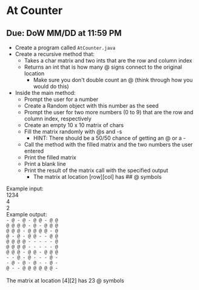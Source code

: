 # At Counter

## Due: DoW MM/DD at 11:59 PM

- Create a program called `AtCounter.java`
- Create a recursive method that:
  - Takes a char matrix and two ints that are the row and column index
  - Returns an int that is how many @ signs connect to the original location
    - Make sure you don't double count an @ (think through how you would do this)
- Inside the main method:
  - Prompt the user for a number
  - Create a Random object with this number as the seed
  - Prompt the user for two more numbers (0 to 9) that are the row and column index, respectively
  - Create an empty 10 x 10 matrix of chars
  - Fill the matrix randomly with @s and -s
    - HINT: There should be a 50/50 chance of getting an @ or a -
  - Call the method with the filled matrix and the two numbers the user entered
  - Print the filled matrix
  - Print a blank line
  - Print the result of the matrix call with the specified output
    - The matrix at location [row][col] has ## @ symbols

Example input:\
1234\
4\
2\
Example output:\
`- @ - @ - @ @ - @ @`\
`@ @ @ @ - @ - @ @ @`\
`@ @ @ - @ @ @ @ - @`\
`@ - @ - @ @ - - @ @`\
`@ @ @ @ - - - - - @`\
`@ @ @ @ - - - - - @`\
`@ @ @ - @ @ - @ @ @`\
`- - @ - @ - - - @ -`\
`- @ - @ - @ - - @ -`\
`@ - - @ @ @ @ @ @ -`\
\
The matrix at location [4][2] has 23 @ symbols
